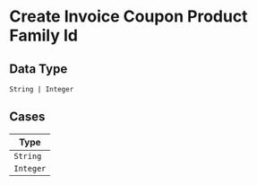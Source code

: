 
# Create Invoice Coupon Product Family Id

## Data Type

`String | Integer`

## Cases

| Type |
|  --- |
| `String` |
| `Integer` |

